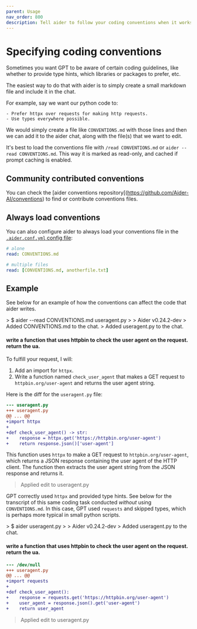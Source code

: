 ```yaml
---
parent: Usage
nav_order: 800
description: Tell aider to follow your coding conventions when it works on your code.
---
```

# Specifying coding conventions

Sometimes you want GPT to be aware of certain coding guidelines,
like whether to provide type hints, which libraries or packages
to prefer, etc.

The easiest way to do that with aider is to simply create
a small markdown file and include it in the chat.

For example, say we want our python code to:

```
- Prefer httpx over requests for making http requests.
- Use types everywhere possible.
```

We would simply create a file like `CONVENTIONS.md` with those lines
and then we can add it to the aider chat, along with the file(s)
that we want to edit.

It's best to load the conventions file with `/read CONVENTIONS.md` 
or `aider --read CONVENTIONS.md`. 
This way it is marked as read-only, and cached if prompt caching
is enabled.

## Community contributed conventions

You can check the [aider conventions repository[(https://github.com/Aider-AI/conventions)
to find or contribute conventions files.

## Always load conventions

You can also configure aider to always load your conventions file
in the [`.aider.conf.yml` config file](https://aider.chat/docs/config/aider_conf.html):


```yaml
# alone
read: CONVENTIONS.md

# multiple files
read: [CONVENTIONS.md, anotherfile.txt]
```


## Example

See below for an example of how the conventions can affect the code
that aider writes.

<div class="chat-transcript" markdown="1">
> $ aider --read CONVENTIONS.md useragent.py  
>  
> Aider v0.24.2-dev  
> Added CONVENTIONS.md to the chat.  
> Added useragent.py to the chat.  

#### write a function that uses httpbin to check the user agent on the request. return the ua.  

To fulfill your request, I will:

1. Add an import for `httpx`.
2. Write a function named `check_user_agent` that makes a GET request to `httpbin.org/user-agent` and returns the user agent string.

Here is the diff for the `useragent.py` file:

```diff
--- useragent.py
+++ useragent.py
@@ ... @@
+import httpx
+
+def check_user_agent() -> str:
+    response = httpx.get('https://httpbin.org/user-agent')
+    return response.json()['user-agent']
```

This function uses `httpx` to make a GET request to `httpbin.org/user-agent`, which returns a JSON response containing the user agent of the HTTP client. The function then extracts the user agent string from the JSON response and returns it.

> Applied edit to useragent.py  
</div>

GPT correctly used `httpx` and provided type hints.
See below for the transcript of this same
coding task conducted *without*
using `CONVENTIONS.md`.
In this case, GPT used `requests` and skipped types,
which is perhaps more typical in small python scripts.

<div class="chat-transcript" markdown="1">
> $ aider useragent.py  
>  
> Aider v0.24.2-dev  
> Added useragent.py to the chat.  


#### write a function that uses httpbin to check the user agent on the request. return the ua.  

```diff
--- /dev/null
+++ useragent.py
@@ ... @@
+import requests
+
+def check_user_agent():
+    response = requests.get('https://httpbin.org/user-agent')
+    user_agent = response.json().get('user-agent')
+    return user_agent
```

> Applied edit to useragent.py  
</div>


